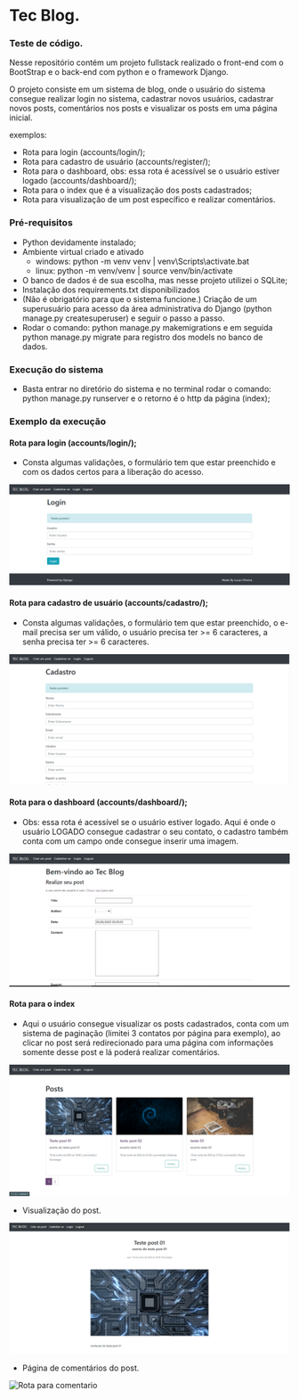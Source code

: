 # Tec Blog.

### Teste de código.

Nesse repositório contém um projeto fullstack realizado o front-end com o BootStrap e o back-end com python e o framework
Django.

O projeto consiste em um sistema de blog, onde o usuário do sistema consegue realizar login no sistema,
cadastrar novos usuários, cadastrar novos posts, comentários nos posts e visualizar os posts em uma página inicial.

exemplos:

- Rota para login (accounts/login/);
- Rota para cadastro de usuário (accounts/register/);
- Rota para o dashboard, obs: essa rota é acessível se o usuário estiver logado (accounts/dashboard/);
- Rota para o index que é a visualização dos posts cadastrados;
- Rota para visualização de um post específico e realizar comentários.

### Pré-requisitos

- Python devidamente instalado;
- Ambiente virtual criado e ativado
  - windows: python -m venv venv | venv\Scripts\activate.bat
  - linux: python -m venv/venv | source venv/bin/activate
- O banco de dados é de sua escolha, mas nesse projeto utilizei o SQLite;
- Instalação dos requirements.txt disponibilizados
- (Não é obrigatório para que o sistema funcione.) Criação de um superusuário para acesso da área administrativa do Django (python manage.py createsuperuser) e seguir o passo a passo.
- Rodar o comando: python manage.py makemigrations e em seguida python manage.py migrate para registro dos models no banco de dados.


### Execução do sistema

- Basta entrar no diretório do sistema e no terminal rodar o comando: python manage.py runserver
e o retorno é o http da página (index);

### Exemplo da execução

#### Rota para login (accounts/login/);

- Consta algumas validações, o formulário tem que estar preenchido
e com os dados certos para a liberação do acesso.

![Rota de login](documentacao/img/login.PNG)

#### Rota para cadastro de usuário (accounts/cadastro/);

- Consta algumas validações, o formulário tem que estar preenchido,
o e-mail precisa ser um válido, o usuário precisa ter >= 6 caracteres,
a senha precisa ter >= 6 caracteres.

![Rota de cadastro de usuário](documentacao/img/cadastro_usuario.PNG)

#### Rota para o dashboard (accounts/dashboard/);

- Obs: essa rota é acessível se o usuário estiver logado.
Aqui é onde o usuário LOGADO consegue cadastrar o seu contato,
o cadastro também conta com um campo onde consegue inserir uma imagem.

![Rota para o dashboard](documentacao/img/dashboard.PNG)

#### Rota para o index

- Aqui o usuário consegue visualizar os posts cadastrados,
conta com um sistema de paginação (limitei 3 contatos por página para exemplo), ao clicar no post será redirecionado para uma página com informações 
somente desse post e lá poderá realizar comentários.


![Rota para o index](documentacao/img/index.PNG)

- Visualização do post.

![Rota para informações do post](documentacao/img/post_individual.PNG)

- Página de comentários do post.

![Rota para comentario](documentacao/img/comentário.PNG)





